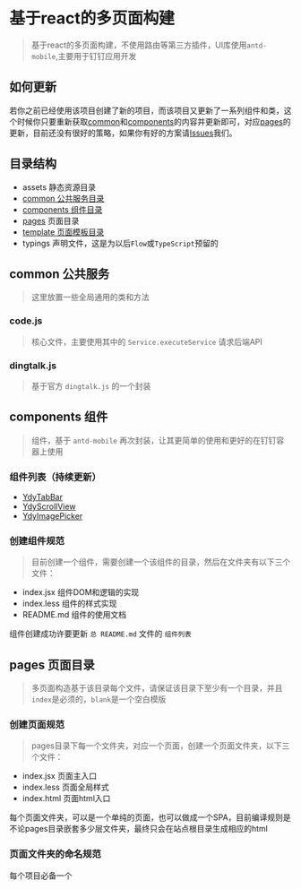 # 基于react的多页面构建

> 基于react的多页面构建，不使用路由等第三方插件，UI库使用`antd-mobile`,主要用于钉钉应用开发

## 如何更新

若你之前已经使用该项目创建了新的项目，而该项目又更新了一系列组件和类，这个时候你只要重新获取[common](#common)和[components](#components)的内容并更新即可，对应[pages](#pages)的更新，目前还没有很好的策略，如果你有好的方案请[Issues](https://github.com/smk17/react-multipage/issues)我们。

## 目录结构

- assets 静态资源目录
- [common 公共服务目录](#common)
- [components 组件目录](#components)
- [pages](#pages) 页面目录
- [template 页面模板目录](/src/template/README.md)
- typings 声明文件，这是为以后`Flow`或`TypeScript`预留的

## <span id="common">common 公共服务</span>

> 这里放置一些全局通用的类和方法

### code.js

> 核心文件，主要使用其中的 `Service.executeService` 请求后端API

### dingtalk.js

> 基于官方 `dingtalk.js` 的一个封装

## <span id="components">components 组件</span>

> 组件，基于 `antd-mobile` 再次封装，让其更简单的使用和更好的在钉钉容器上使用

### 组件列表（持续更新）

- [YdyTabBar](/src/components/YdyTabBar/README.md)
- [YdyScrollView](/src/components/YdyScrollView/README.md)
- [YdyImagePicker](/src/components/YdyImagePicker/README.md)

### 创建组件规范

> 目前创建一个组件，需要创建一个该组件的目录，然后在文件夹有以下三个文件：

- index.jsx 组件DOM和逻辑的实现
- index.less 组件的样式实现
- README.md 组件的使用文档

组件创建成功许要更新 `总 README.md` 文件的 `组件列表`

## <span id="pages">pages 页面目录</span>

> 多页面构造基于该目录每个文件，请保证该目录下至少有一个目录，并且`index`是必须的，`blank`是一个空白模版

### 创建页面规范

> pages目录下每一个文件夹，对应一个页面，创建一个页面文件夹，以下三个文件：

- index.jsx 页面主入口
- index.less 页面全局样式
- index.html 页面html入口

每个页面文件夹，可以是一个单纯的页面，也可以做成一个SPA，目前编译规则是不论pages目录嵌套多少层文件夹，最终只会在站点根目录生成相应的html

### 页面文件夹的命名规范

每个项目必备一个